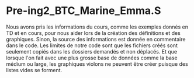 # Pre-ing2_BTC_Marine_Emma.S
Nous avons pris les informations du cours, comme les exemples donnés en TD et en cours, pour nous aider lors de la création des définitions et des graphiques. Sinon, la source des informations est donnée en commentaire dans le code.
Les limites de notre code sont que les fichiers créés sont seulement copiés dans les dossiers demandés et non déplacés. Et que lorsque l'on fait avec une plus grosse base de données comme la base médium ou large, les graphiques violons ne peuvent être créer puisque des listes vides se forment.
